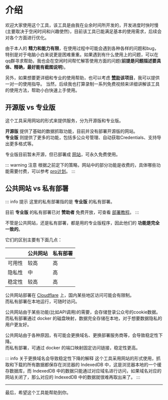 # 介绍

欢迎大家使用这个工具，该工具是由我在业余时间所开发的，开发进度时快时慢(主要取决于空闲时间和兴趣使然)，目前该工具已能满足基本的使用需求，后续会对各个方面进行优化。

由于本人的 **精力和能力有限**，在使用过程中可能会遇到各种各样的问题和bug，特别是对于电脑小白来说更是困难重重。如果遇到有什么使用上的问题，可以在qq群寻求帮助，我也会在空闲时间帮忙解答使用方面的问题(**前提是问题描述要具体、精确，最好能有截图说明**)。

另外，如果想要更详细和专业的使用帮助，也可以考虑 **[赞助](https://exporter.wxdown.online/dashboard/support)该项目**，我可以提供一对一的使用指导。
当然，后续我也打算录制一系列免费视频来详细讲解该工具的使用方法，帮助小白快速上手使用。

## 开源版 vs 专业版

这个工具采用网站的形式来提供服务，分为开源版和专业版。

**开源版** 提供了基础的数据抓取功能，目前并没有部署开源版的网站。  
**专业版** 则提供了更多的功能，包括多公众号管理、自动获取Credentials、支持导出更多格式等。

专业版目前暂未开源，但已部署成 [网站](https://exporter.wxdown.online)，可永久免费使用。

::: warning 注意
根据之前定下的策略，网站中的部分功能是收费的，具体哪些功能需要付费，可以参考 [pro计划](https://github.com/wechat-article/wechat-article-exporter/labels/pro%E8%AE%A1%E5%88%92)。
:::

## 公共网站 vs 私有部署

::: info 提示
这里的私有部署指的是 **专业版** 的私有部署。

目前 **专业版** 的私有部署已对 **赞助者** 免费开放，可查看 [部署教程](../advanced/docker-deploy.md)。
:::

不管是公共网站，还是私有部署，都是用的专业版程序，因此他们的 **功能是完全一致的**。


它们的区别主要有下面几点：

|     | 公共网站 | 私有部署 |
|-----|------|------|
| 可用性 | 较高   | 高    |
| 隐私性 | 中    | 高    |
| 稳定性 | 较高   | 高    |

公共网站部署在 [Cloudflare](https://www.cloudflare.com) 上，国内某些地区访问可能会有限制。  
而私有部署在本地运行，可随时访问。

公共网站由于某些功能(比如API调用)的需要，会存储登录公众号的cookie数据。  
而私有部署通过 docker 的磁盘映射，数据完全存储在本地，对于想要数据隐私的用户更友好。

公共网站由于各种原因，有可能会更换域名、更换部署服务商等，会导致稳定性下降。  
而私有部署，可通过 docker 的端口映射固定访问链接，稳定性更高。

::: info 关于更换域名会导致稳定性下降的解释
这个工具采用网站的形式使用，抓取和下载的所有数据都保存在浏览器的 IndexedDB 中，这是浏览器本地的一个缓存数据库，而 IndexedDB 中的数据只能通过对应域名进行访问，如果域名对应的网站关闭了，那么对应的 IndexedDB 中的数据就很难再取出来了。
:::

--- 

最后，希望这个工具能帮助到你。
